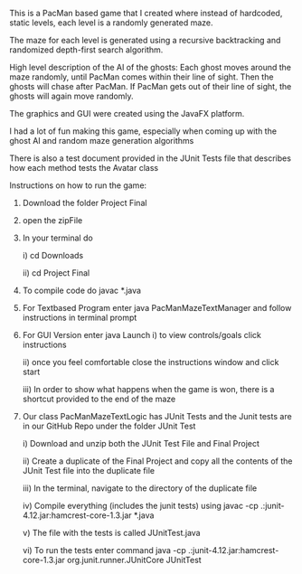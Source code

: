 This is a PacMan based game that I created where instead of hardcoded, static levels, each level is a randomly generated maze.

The maze for each level is generated using a recursive backtracking and randomized depth-first search algorithm.

High level description of the AI of the ghosts: Each ghost moves around the maze randomly, until PacMan comes within their line of sight. Then the ghosts will chase after PacMan. If PacMan gets out of their line of sight, the ghosts will again move randomly.

The graphics and GUI were created using the JavaFX platform.

I had a lot of fun making this game, especially when coming up with the ghost AI and random maze generation algorithms

There is also a test document provided in the JUnit Tests file that describes how each method tests the Avatar class

Instructions on how to run the game:
1) Download the folder Project Final 
2) open the zipFile
3) In your terminal do

	i) cd Downloads
	
	ii) cd Project Final
	
4) To compile code do javac *.java
5) For Textbased Program enter java PacManMazeTextManager and follow instructions in terminal prompt
6) For GUI Version enter java Launch
	i) to view controls/goals click instructions
	
	ii) once you feel comfortable close the instructions window and click start
	
	iii) In order to show what happens when the game is won, there is a shortcut provided to the end of the maze

7) Our class PacManMazeTextLogic has JUnit Tests and the Junit tests are in our GitHub Repo under the folder JUnit Test

	i) Download and unzip both the JUnit Test File and Final Project
	
	ii) Create a duplicate of the Final Project and copy all the contents of the JUnit Test file into the duplicate file
	
	iii) In the terminal, navigate to the directory of the duplicate file
	
	iv) Compile everything (includes the junit tests) using javac -cp .:junit-4.12.jar:hamcrest-core-1.3.jar *.java
	
	v) The file with the tests is called JUnitTest.java
	
	vi) To run the tests enter command java -cp .:junit-4.12.jar:hamcrest-core-1.3.jar org.junit.runner.JUnitCore 
JUnitTest

